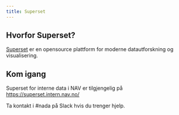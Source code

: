 ```yaml
---
title: Superset
---
```


## Hvorfor Superset?

<a href="https://superset.apache.org/">Superset</a> er en opensource plattform for moderne datautforskning og visualisering.

## Kom igang

Superset for interne data i NAV er tilgjengelig på <a href="https://superset.apache.org/">https://superset.intern.nav.no/</a>

Ta kontakt i #nada på Slack hvis du trenger hjelp.
